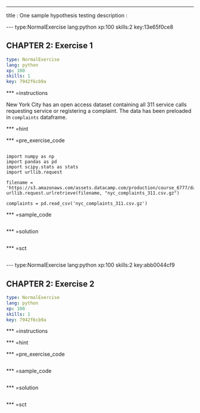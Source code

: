 ---
title       : One sample hypothesis testing
description : 



--- type:NormalExercise lang:python xp:100 skills:2 key:13e65f0ce8
## CHAPTER 2: Exercise 1

```yaml
type: NormalExercise
lang: python
xp: 100
skills: 1
key: 7942f6cb9a
```

*** =instructions

New York City has an open access dataset containing all 311 service calls requesting service or registering a complaint. The data has been preloaded in `complaints` dataframe. 

*** =hint

*** =pre_exercise_code
```{python}

import numpy as np
import pandas as pd
import scipy.stats as stats
import urllib.request

filename = 'https://s3.amazonaws.com/assets.datacamp.com/production/course_6777/datasets/Chicago_violent_crimes.csv.gz.csv'
urllib.request.urlretrieve(filename, "nyc_complaints_311.csv.gz")

complaints = pd.read_csv('nyc_complaints_311.csv.gz')
```

*** =sample_code
```{python}

```

*** =solution
```{python}

```

*** =sct
```{python}

```

--- type:NormalExercise lang:python xp:100 skills:2 key:abb0044cf9
## CHAPTER 2: Exercise 2

```yaml
type: NormalExercise
lang: python
xp: 100
skills: 1
key: 7942f6cb9a
```

*** =instructions

*** =hint

*** =pre_exercise_code
```{python}

```

*** =sample_code
```{python}

```

*** =solution
```{python}

```

*** =sct
```{python}

```


